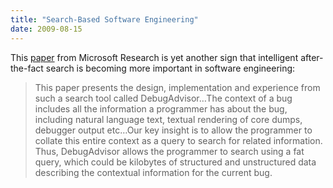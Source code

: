 ```yaml
---
title: "Search-Based Software Engineering"
date: 2009-08-15
---
```

This <a href="http://research.microsoft.com/apps/pubs/default.aspx?id=101301">paper</a> from Microsoft Research is yet another sign that intelligent after-the-fact search is becoming more important in software engineering:
<blockquote>

This paper presents the design, implementation and experience from such a search tool called DebugAdvisor…The context of a bug includes all the information a programmer has about the bug, including natural language text, textual rendering of core dumps, debugger output etc…Our key insight is to allow the programmer to collate this entire context as a query to search for related information. Thus, DebugAdvisor allows the programmer to search using a fat query, which could be kilobytes of structured and unstructured data describing the contextual information for the current bug.</blockquote>
